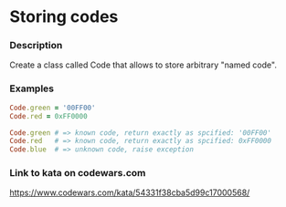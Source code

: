 # Storing codes

### Description
Create a class called Code that allows to store arbitrary "named code".

### Examples
```ruby
Code.green = '00FF00'
Code.red = 0xFF0000

Code.green # => known code, return exactly as spcified: '00FF00'
Code.red   # => known code, return exactly as spcified: 0xFF0000
Code.blue  # => unknown code, raise exception
```

### Link to kata on codewars.com
https://www.codewars.com/kata/54331f38cba5d99c17000568/
